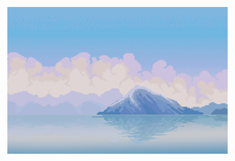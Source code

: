 ![Float alpha background](https://github.com/Float-Capital/brand-kit/raw/main/Backgrounds/float-alpha-background.png)